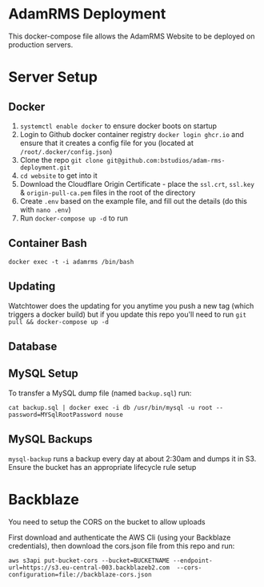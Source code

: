 # AdamRMS Deployment

This docker-compose file allows the AdamRMS Website to be deployed on production servers.

# Server Setup

## Docker

1. `systemctl enable docker` to ensure docker boots on startup
1. Login to Github docker container registry `docker login ghcr.io` and ensure that it creates a config file for you (located at `/root/.docker/config.json`)
1. Clone the repo `git clone git@github.com:bstudios/adam-rms-deployment.git`
1. `cd website` to get into it
1. Download the Cloudflare Origin Certificate - place the `ssl.crt`, `ssl.key` & `origin-pull-ca.pem` files in the root of the directory
1. Create `.env` based on the example file, and fill out the details (do this with `nano .env`)
1. Run `docker-compose up -d` to run

## Container Bash

`docker exec -t -i adamrms /bin/bash`

## Updating

Watchtower does the updating for you anytime you push a new tag (which triggers a docker build) but if you update this repo you'll need to run `git pull && docker-compose up -d`

## Database

## MySQL Setup

To transfer a MySQL dump file (named `backup.sql`) run:
```
cat backup.sql | docker exec -i db /usr/bin/mysql -u root --password=MYSqlRootPassword nouse
```

## MySQL Backups

`mysql-backup` runs a backup every day at about 2:30am and dumps it in S3. Ensure the bucket has an appropriate lifecycle rule setup


# Backblaze

You need to setup the CORS on the bucket to allow uploads

First download and authenticate the AWS Cli (using your Backblaze credentials), then download the cors.json file from this repo and run:

`aws s3api put-bucket-cors --bucket=BUCKETNAME --endpoint-url=https://s3.eu-central-003.backblazeb2.com  --cors-configuration=file://backblaze-cors.json`

